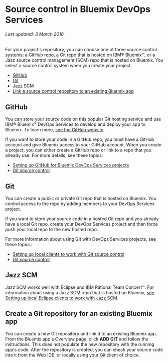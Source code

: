 # Source control in Bluemix DevOps Services

###### Last updated: 3 March 2016

For your project's repository, you can choose one of three source control systems: a GitHub repo, a Git repo that is hosted on IBM&reg; Bluemix&trade;, or a Jazz source control management (SCM) repo that is hosted on Bluemix. You select a source control system when you create your project. 
* [GitHub](#github)
* [Git](#hostedgit)
* [Jazz SCM](#jazzscm)
* [Link a source control repository to an existing Bluemix app](#bluemix)

<a name='github'></a>
## GitHub
You can store your source code on this popular Git hosting service and use IBM&reg; Bluemix&trade; DevOps Services to develop and deploy your app to Bluemix. To learn more, [see the GitHub website](https://github.com/features).

If you want to store your code in a GitHub repo, you must have a GitHub account and give Bluemix access to your GitHub account. When you create a project, you can either create a GitHub repo or link to a repo that you already use. For more details, see these topics:

* [Setting up GitHub for Bluemix DevOps Services projects](/docs/githubhooks)
* [Git source control](/docs/git)

<a name='hostedgit'></a>
## Git

You can create a public or private Git repo that is hosted on Bluemix. You control access to the repo by adding members to your DevOps Services project.

If you want to store your source code in a hosted Git repo and you already have a local Git repo, create your DevOps Services project and then force push your local repo to the new hosted repo. 

For more information about using Git with DevOps Services projects, see these topics:

* [Setting up local clients to work with Git source control](/docs/gitclient)
* [Git source control](/docs/git)

<a name='jazzscm'></a>
## Jazz SCM
Jazz SCM works well with Eclipse and IBM Rational Team Concert&trade;. For information about using a Jazz SCM repo that is hosted on Bluemix, [see Setting up local Eclipse clients to work with Jazz SCM](/docs/jazz_scm_client).

## Create a Git repository for an existing Bluemix app

You can create a new Git repository and link it to an existing Bluemix app. From the Bluemix app's Overview page, click **ADD GIT** and follow the instructions. This does not populate the new repository with the running app's code. After the repository is created, you can check your source code into it from the Web IDE, or locally using your Git client of choice.

